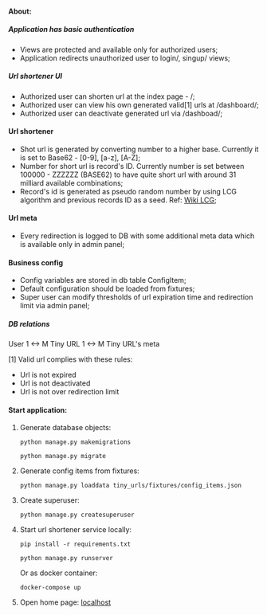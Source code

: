 #### About:

##### Application has basic authentication
* Views are protected and available only for authorized users;
* Application redirects unauthorized user to login/, singup/ views;

##### Url shortener UI
* Authorized user can shorten url at the index page - /;
* Authorized user can view his own generated valid[1] urls at /dashboard/;
* Authorized user can deactivate generated url via /dashboad/;

#### Url shortener
* Shot url is generated by converting number to a higher base. Currently it is set to Base62 - [0-9], [a-z], [A-Z];
* Number for short url is record's ID. Currently number is set between 100000 - ZZZZZZ (BASE62) to have quite short url with around 31 milliard available combinations;
* Record's id is generated as pseudo random number by using LCG algorithm and previous records ID as a seed. Ref: [Wiki LCG](https://en.wikipedia.org/wiki/Linear_congruential_generator);

#### Url meta
* Every redirection is logged to DB with some additional meta data which is available only in admin panel;

#### Business config
* Config variables are stored in db table ConfigItem;
* Default configuration should be loaded from fixtures;
* Super user can modify thresholds of url expiration time and redirection limit via admin panel; 

##### DB relations
User 1 <-> M Tiny URL 1 <-> M Tiny URL's meta   

[1] Valid url complies with these rules:
* Url is not expired
* Url is not deactivated
* Url is not over redirection limit


#### Start application:

1. Generate database objects:

    `python manage.py makemigrations`

    `python manage.py migrate`
    
1. Generate config items from fixtures:
    
    `python manage.py loaddata tiny_urls/fixtures/config_items.json`

1. Create superuser:

    `python manage.py createsuperuser`

1. Start url shortener service locally:

    `pip install -r requirements.txt`
    
    `python manage.py runserver`

    Or as docker container:

    `docker-compose up`

1. Open home page: [localhost](http://localhost:8000)